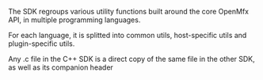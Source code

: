 The SDK regroups various utility functions built around the core OpenMfx API, in multiple programming languages.

For each language, it is splitted into common utils, host-specific utils and plugin-specific utils.

Any .c file in the C++ SDK is a direct copy of the same file in the other SDK, as well as its companion header
